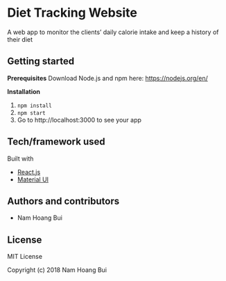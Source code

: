# Diet Tracking Website
A web app to monitor the clients’ daily calorie intake and keep a history of their diet

## Getting started

__Prerequisites__
Download Node.js and npm here: https://nodejs.org/en/

__Installation__
1. ```npm install```
2. ```npm start ```
3. Go to http://localhost:3000 to see your app

## Tech/framework used
Built with
* [React.js](https://reactjs.org/)
* [Material UI](https://material-ui.com/)

## Authors and contributors
* Nam Hoang Bui

## License
MIT License

Copyright (c) 2018 Nam Hoang Bui

